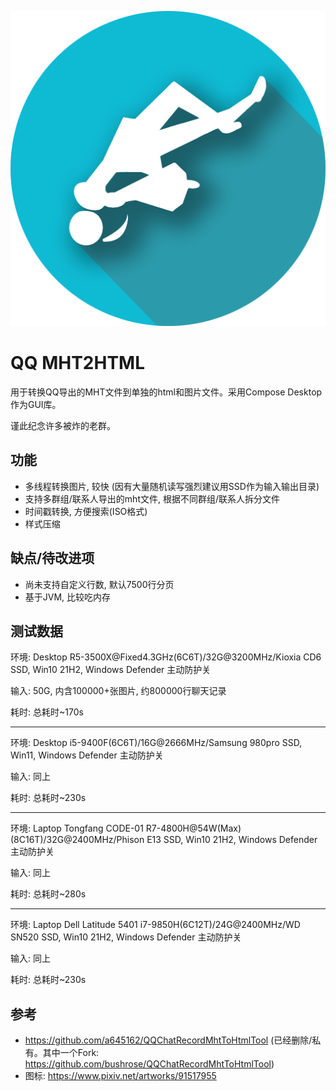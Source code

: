 ![](src/jvmMain/resources/drawables/qq-mht2html.png)

# QQ MHT2HTML

用于转换QQ导出的MHT文件到单独的html和图片文件。采用Compose Desktop作为GUI库。

谨此纪念许多被炸的老群。

## 功能

* 多线程转换图片, 较快 (因有大量随机读写强烈建议用SSD作为输入输出目录)
* 支持多群组/联系人导出的mht文件, 根据不同群组/联系人拆分文件
* 时间戳转换, 方便搜索(ISO格式)
* 样式压缩

## 缺点/待改进项

* 尚未支持自定义行数, 默认7500行分页
* 基于JVM, 比较吃内存

## 测试数据

环境: Desktop R5-3500X@<!-- -->Fixed4.3GHz(6C6T)/32G@<!-- -->3200MHz/Kioxia CD6 SSD, Win10 21H2, Windows Defender 主动防护关

输入: 50G, 内含100000+张图片, 约800000行聊天记录

耗时: 总耗时~170s

--------

环境: Desktop i5-9400F(6C6T)/16G@<!-- -->2666MHz/Samsung 980pro SSD, Win11, Windows Defender 主动防护关

输入: 同上

耗时: 总耗时~230s

-----------

环境: Laptop Tongfang CODE-01 R7-4800H@<!-- -->54W(Max)(8C16T)/32G@<!-- -->2400MHz/Phison E13 SSD, Win10 21H2, Windows Defender 主动防护关

输入: 同上

耗时: 总耗时~280s

----------

环境: Laptop Dell Latitude 5401 i7-9850H(6C12T)/24G@<!-- -->2400MHz/WD SN520 SSD, Win10 21H2, Windows Defender 主动防护关

输入: 同上

耗时: 总耗时~230s

## 参考

* https://github.com/a645162/QQChatRecordMhtToHtmlTool (已经删除/私有。其中一个Fork: https://github.com/bushrose/QQChatRecordMhtToHtmlTool)
* 图标: https://www.pixiv.net/artworks/91517955
